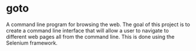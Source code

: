 # goto
A command line program for browsing the web. The goal of this project is to create a command line interface that will
allow a user to navigate to different web pages all from the command line. This is done using the Selenium framework.
